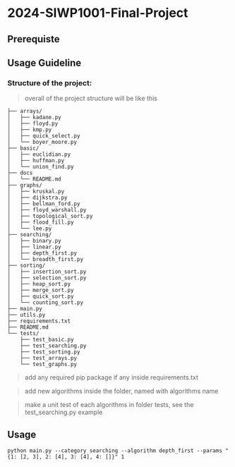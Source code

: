# 2024-SIWP1001-Final-Project

## Prerequiste

## Usage Guideline

### Structure of the project:
> overall of the project structure will be like this

```
├── arrays/
│   ├── kadane.py
│   ├── floyd.py
│   ├── kmp.py
│   ├── quick_select.py
│   └── boyer_moore.py
├── basic/
│   ├── euclidian.py
│   ├── huffman.py
│   └── union_find.py
├── docs
│   └── README.md
├── graphs/
│   ├── kruskal.py
│   ├── dijkstra.py
│   ├── bellman_ford.py
│   ├── floyd_warshall.py
│   ├── topological_sort.py
│   ├── flood_fill.py
│   └── lee.py
├── searching/
│   ├── binary.py
│   ├── linear.py
│   ├── depth_first.py
│   └── breadth_first.py
├── sorting/
│   ├── insertion_sort.py
│   ├── selection_sort.py
│   ├── heap_sort.py
│   ├── merge_sort.py
│   ├── quick_sort.py
│   └── counting_sort.py
├── main.py
├── utils.py
├── requirements.txt
├── README.md
└── tests/
    ├── test_basic.py
    ├── test_searching.py
    ├── test_sorting.py
    ├── test_arrays.py
    └── test_graphs.py
```

> add any required pip package if any inside requirements.txt

> add new algorithms inside the folder, named with algorithms name

> make a unit test of each algorithms in folder tests, see the test_searching.py example 


## Usage

```
python main.py --category searching --algorithm depth_first --params "{1: [2, 3], 2: [4], 3: [4], 4: []}" 1

```
